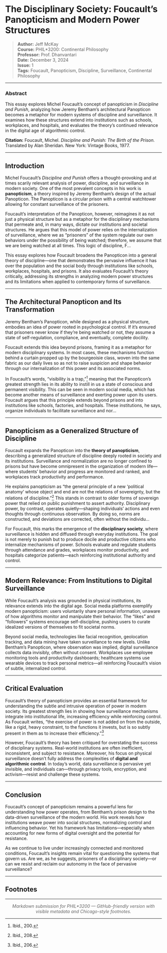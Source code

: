 # The Disciplinary Society: Foucault’s Panopticism and Modern Power Structures

> **Author:** Jeff McKay  
> **Course:** PHIL*3200: Continental Philosophy  
> **Professor:** Prof. Dhanvantari  
> **Date:** December 3, 2024  
> **Issue:** 1  
> **Tags:** Foucault, Panopticism, Discipline, Surveillance, Continental Philosophy  

---

### **Abstract**
This essay explores Michel Foucault’s concept of panopticism in *Discipline and Punish*, analyzing how Jeremy Bentham’s architectural Panopticon becomes a metaphor for modern systems of discipline and surveillance. It examines how these structures extend into institutions such as schools, workplaces, and hospitals, and evaluates the theory’s continued relevance in the digital age of algorithmic control.

**Citation:** Foucault, Michel. *Discipline and Punish: The Birth of the Prison.* Translated by Alan Sheridan. New York: Vintage Books, 1977.

---

## Introduction

Michel Foucault’s *Discipline and Punish* offers a thought-provoking and at times scarily relevant analysis of power, discipline, and surveillance in modern society. One of the most prevalent concepts in his work is **panopticism**, a theory inspired by Jeremy Bentham’s design of the actual Panopticon. The Panopticon is a circular prison with a central watchtower allowing for constant surveillance of the prisoners.  

Foucault’s interpretation of the Panopticon, however, reimagines it as not just a physical structure but as a metaphor for the disciplinary mechanisms that permeate and, in many ways, dictate our institutions and societal structures. He argues that this model of power relies on the internalization of surveillance, where we as “prisoners” of the system regulate our own behaviors under the possibility of being watched; therefore, we assume that we are being watched at all times. This logic of discipline, F...

This essay explores how Foucault broadens the Panopticon into a general theory of discipline—one that demonstrates the pervasive influence it has over the population and the social body through institutions like schools, workplaces, hospitals, and prisons. It also evaluates Foucault’s theory critically, addressing its strengths in analyzing modern power structures and its limitations when applied to contemporary forms of surveillance.

---

## The Architectural Panopticon and Its Transformation

Jeremy Bentham’s Panopticon, while designed as a physical structure, embodies an idea of power rooted in psychological control. If it’s ensured that prisoners never know if they’re being watched or not, they assume a state of self-regulation, compliance, and eventually, complete docility.  

Foucault extends this idea beyond prisons, framing it as a metaphor for modern disciplinary systems. In most cases, these mechanisms function behind a curtain propped up by the bourgeoisie class, woven into the same fabric as our daily lives so as not to raise suspicion and shape behavior through our internalization of this power and its associated norms.

In Foucault’s words, “visibility is a trap,”[^2] meaning that the Panopticon’s greatest strength lies in its ability to instill in us a state of conscious and permanent visibility. This can be seen in modern social media, which has become another means of surveillance and exerting power upon its users. Foucault argues that this principle extends beyond prisons and into institutions like schools, factories, and hospitals. These institutions, he says, organize individuals to facilitate surveillance and nor...

---

## Panopticism as a Generalized Structure of Discipline

Foucault expands the Panopticon into the **theory of panopticism**, describing a generalized structure of discipline deeply rooted in society and its institutions. Surveillance and normalization are no longer confined to prisons but have become omnipresent in the organization of modern life—where students’ behavior and progress are monitored and ranked, and workplaces track productivity and performance.

He explains panopticism as “the general principle of a new ‘political anatomy’ whose object and end are not the relations of sovereignty, but the relations of discipline.”[^3] This stands in contrast to older forms of sovereign power that relied on public punishment to assert authority. Disciplinary power, by contrast, operates quietly—shaping individuals’ actions and even thoughts through continuous observation. By doing so, norms are constructed, and deviations are corrected, often without the individu...

For Foucault, this marks the emergence of the **disciplinary society**, where surveillance is hidden and diffused through everyday institutions. The goal is not merely to punish but to produce docile and productive citizens who internalize mechanisms of power. Schools evaluate and regulate students through attendance and grades, workplaces monitor productivity, and hospitals categorize patients—each reinforcing institutional authority and control.

---

## Modern Relevance: From Institutions to Digital Surveillance

While Foucault’s analysis was grounded in physical institutions, its relevance extends into the digital age. Social media platforms exemplify modern panopticism: users voluntarily share personal information, unaware of how algorithms monitor and manipulate their behavior. The “likes” and “followers” systems encourage self-discipline, pushing users to curate idealized versions of themselves to fit societal norms.  

Beyond social media, technologies like facial recognition, geolocation tracking, and data mining have taken surveillance to new levels. Unlike Bentham’s Panopticon, where observation was implied, digital surveillance collects data invisibly, often without consent. Workplaces use employee monitoring tools and productivity dashboards; healthcare systems use wearable devices to track personal metrics—all reinforcing Foucault’s vision of subtle, internalized control.

---

## Critical Evaluation

Foucault’s theory of panopticism provides an essential framework for understanding the subtle and intrusive operation of power in modern society. Its greatest strength lies in showing how surveillance mechanisms integrate into institutional life, increasing efficiency while reinforcing control. As Foucault writes, “the exercise of power is not added on from the outside, like a rigid, heavy constraint, to the functions it invests, but is so subtly present in them as to increase their efficiency.”[^4]

However, Foucault’s theory has been critiqued for overstating the success of disciplinary systems. Real-world institutions are often inefficient, inconsistent, and subject to resistance. Moreover, his focus on physical surveillance doesn’t fully address the complexities of **digital and algorithmic control**. In today’s world, data surveillance is pervasive yet invisible, and individuals can—through privacy tools, encryption, and activism—resist and challenge these systems.

---

## Conclusion

Foucault’s concept of panopticism remains a powerful lens for understanding how power operates, from Bentham’s prison design to the data-driven surveillance of the modern world. His work reveals how institutions weave power into social structures, normalizing control and influencing behavior. Yet his framework has limitations—especially when accounting for new forms of digital oversight and the potential for resistance.  

As we continue to live under increasingly connected and monitored conditions, Foucault’s insights remain vital for questioning the systems that govern us. Are we, as he suggests, prisoners of a disciplinary society—or can we resist and reclaim our autonomy in the face of pervasive surveillance?

---

## Footnotes

[^1]: Michel Foucault, *Discipline and Punish: The Birth of the Prison*, trans. Alan Sheridan (New York: Vintage Books, 1977), 195–196.  
[^2]: Ibid., 200.  
[^3]: Ibid., 208.  
[^4]: Ibid., 206.  

---

<div align="center" style="font-style:italic; color:#666;">
  Markdown submission for PHIL*3200 — GitHub-friendly version with visible metadata and Chicago-style footnotes.
</div>
